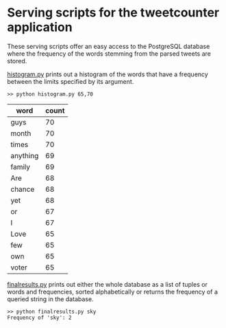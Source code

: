# Serving scripts for the tweetcounter application

These serving scripts offer an easy access to the PostgreSQL database where the frequency of the words stemming from the parsed tweets are stored. 

[histogram.py](histogram.py) prints out a histogram of the words that have a frequency between the limits specified by its argument.

    >> python histogram.py 65,70

|word    |count|
|------- |-----|
|guys    |   70|
|month   |   70|
|times   |   70|
|anything|   69|
|family  |   69|
|Are     |   68|
|chance  |   68|
|yet     |   68|
|or      |   67|
|I       |   67|
|Love    |   65|
|few     |   65|
|own     |   65|
|voter   |   65| 

[finalresults.py](finalresults.py) prints out either the whole database as a list of tuples or words and frequencies, sorted alphabetically or returns the frequency of a queried string in the database.

    >> python finalresults.py sky
    Frequency of 'sky': 2

